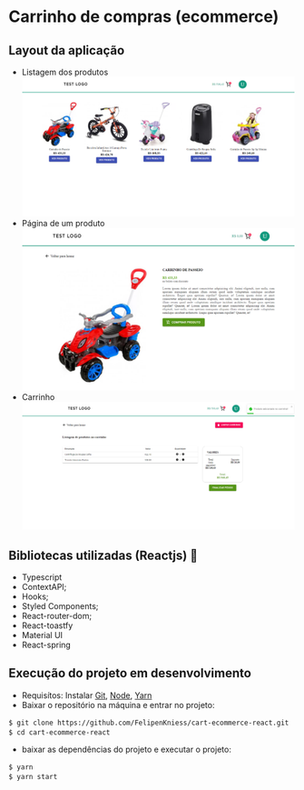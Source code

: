 # Carrinho de compras (ecommerce)

## Layout da aplicação
- Listagem dos produtos
  <img src="./public/images/app.png" alt="Página home">
- Página de um produto
  <img src="./public/images/produto.png" alt="Página produto">
- Carrinho
  <img src="./public/images/carrinho.png" alt="Página carrinho">

## Bibliotecas utilizadas (Reactjs) 🚀
- Typescript
- ContextAPI;
- Hooks;
- Styled Components;
- React-router-dom;
- React-toastfy
- Material UI
- React-spring

## Execução do projeto em desenvolvimento
- Requisítos: Instalar [Git](https://git-scm.com/), [Node](https://nodejs.org/en/), [Yarn](https://yarnpkg.com/)
- Baixar o repositório na máquina e entrar no projeto:
```bash
$ git clone https://github.com/FelipenKniess/cart-ecommerce-react.git
$ cd cart-ecommerce-react
```
- baixar as dependências do projeto e executar o projeto:
```bash
$ yarn
$ yarn start
```
